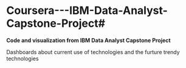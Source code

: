 # Coursera---IBM-Data-Analyst-Capstone-Project#

**Code and visualization  from IBM Data Analyst Capstone Project**

Dashboards about current use of technologies and the furture trendy technologies
